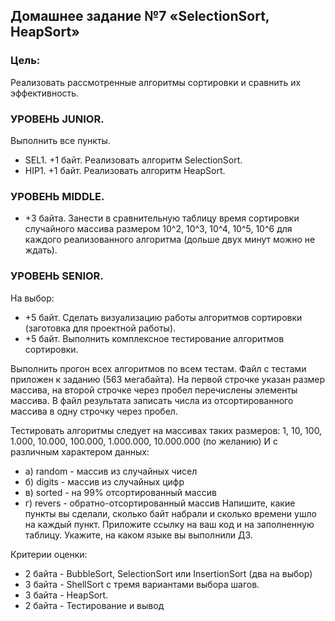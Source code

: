 ## Домашнее задание №7 «SelectionSort, HeapSort»

### Цель:
Реализовать рассмотренные алгоритмы сортировки и сравнить их эффективность.

### УРОВЕНЬ JUNIOR.
Выполнить все пункты.
- SEL1. +1 байт. Реализовать алгоритм SelectionSort.
- HIP1. +1 байт. Реализовать алгоритм HeapSort.

### УРОВЕНЬ MIDDLE.
- +3 байта. Занести в сравнительную таблицу время сортировки случайного массива размером 10^2, 10^3, 10^4, 10^5, 10^6 для каждого реализованного алгоритма (дольше двух минут можно не ждать).

### УРОВЕНЬ SENIOR.
На выбор:
- +5 байт. Сделать визуализацию работы алгоритмов сортировки (заготовка для проектной работы).
- +5 байт. Выполнить комплексное тестирование алгоритмов сортировки.

Выполнить прогон всех алгоритмов по всем тестам.
Файл с тестами приложен к заданию (563 мегабайта).
На первой строчке указан размер массива, на второй строчке через пробел перечислены элементы массива.
В файл результата записать числа из отсортированного массива в одну строчку через пробел.

Тестировать алгоритмы следует на массивах таких размеров:
1, 10, 100, 1.000, 10.000, 100.000, 1.000.000, 10.000.000 (по желанию)
И с различным характером данных:
- а) random - массив из случайных чисел
- б) digits - массив из случайных цифр
- в) sorted - на 99% отсортированный массив
- г) revers - обратно-отсортированный массив
Напишите, какие пункты вы сделали, сколько байт набрали и сколько времени ушло на каждый пункт.
Приложите ссылку на ваш код и на заполненную таблицу.
Укажите, на каком языке вы выполнили ДЗ.

Критерии оценки:
- 2 байта - BubbleSort, SelectionSort или InsertionSort (два на выбор)
- 3 байта - ShellSort с тремя вариантами выбора шагов.
- 3 байта - HeapSort.
- 2 байта - Тестирование и вывод
